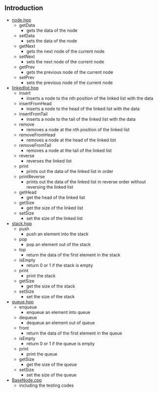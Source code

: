 ## Introduction
* [node.hpp](node.hpp)
    * getData
        * gets the data of the node
    * setData
        * sets the data of the node
    * getNext
        * gets the next node of the current node
    * setNext
        * sets the next node of the current node
    * getPrev
        * gets the previous node of the current node
    * setPrev
        * sets the previous node of the current node
* [linkedlist.hpp](linkedlist.hpp)
    * insert
        * inserts a node to the nth position of the linked list with the data
    * insertFromHead
        * inserts a node to the head of the linked list with the data
    * insertFromTail
        * inserts a node to the tail of the linked list with the data
    * remove
        * removes a node at the nth position of the linked list
    * removeFromHead
        * removes a node at the head of the linked list
    * removeFromTail
        * removes a node at the tail of the linked list
    * reverse
        * reverses the linked list
    * print
        * prints out the data of the linked list in order
    * printReverse
        * prints out the data of the linked list in reverse order without reversing the linked list
    * getHead
        * get the head of the linked list
    * getSize
        * get the size of the linked list
    * setSize
        * set the size of the linked list
* [stack.hpp](stack.hpp)
    * push
        * push an element into the stack
    * pop
        * pop an element out of the stack
    * top
        * return the data of the first element in the stack
    * isEmpty
        * return 0 or 1 if the stack is empty
    * print
        * print the stack
    * getSize
        * get the size of the stack
    * setSize
        * set the size of the stack
* [queue.hpp](queue.hpp)
    * enqueue
        * enqueue an element into queue
    * dequeue
        * dequeue an element out of queue
    * front
        * return the data of the first element in the queue
    * isEmpty
        * return 0 or 1 if the queue is empty
    * print
        * print the queue
    * getSize
        * get the size of the queue
    * setSize
        * set the size of the queue
* [BaseNode.cpp](BaseNode.cpp)
    * including the testing codes